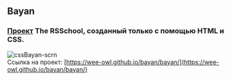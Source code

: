 ## Bayan  
### [Проект](https://github.com/DrDiman/CSS-Bayan-task) The RSSchool, созданный только с помощью HTML и CSS.  
![cssBayan-scrn](https://user-images.githubusercontent.com/95621680/233336406-9e1ab149-215e-487b-9549-d3b2af76d40c.PNG)  
Ссылка на проект: [https://wee-owl.github.io/bayan/bayan/](https://wee-owl.github.io/bayan/bayan/)  
